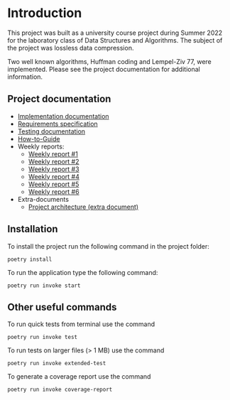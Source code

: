 # Introduction
This project was built as a university course project during Summer 2022 for the laboratory class of Data Structures and Algorithms. The subject of the project was lossless data compression.

Two well known algorithms, Huffman coding and Lempel-Ziv 77, were implemented. Please see the project documentation for additional information.


## Project documentation

* [Implementation documentation](/documentation/execution-documentation.md)
* [Requirements specification](/documentation/requirements-specification.md)
* [Testing documentation](/documentation/testing-documentation.md)
* [How-to-Guide](/documentation/how-to-guide.md)
* Weekly reports:
  * [Weekly report #1](/documentation/weekly-report-1.md)
  * [Weekly report #2](documentation/weekly-report-2.md)
  * [Weekly report #3](documentation/weekly-report-3.md)
  * [Weekly report #4](documentation/weekly-report-4.md)
  * [Weekly report #5](documentation/weekly-report-5.md)
  * [Weekly report #6](documentation/weekly-report-6.md)
* Extra-documents
  * [Project architecture (extra document)](/documentation/architecture.md)

## Installation

To install the project run the following command in the project folder:
```
poetry install
```

To run the application type the following command:
```
poetry run invoke start
```

## Other useful commands

To run quick tests from terminal use the command
```
poetry run invoke test
```

To run tests on larger files (> 1 MB) use the command
```
poetry run invoke extended-test
```

To generate a coverage report use the command
```
poetry run invoke coverage-report
```